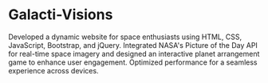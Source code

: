 # Galacti-Visions
Developed a dynamic website for space enthusiasts using HTML, CSS, JavaScript, Bootstrap, and jQuery. Integrated NASA's Picture of the Day API for real-time space imagery and designed an interactive planet arrangement game to enhance user engagement. Optimized performance for a seamless experience across devices.
